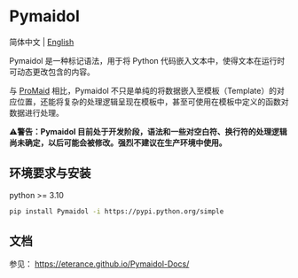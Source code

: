 # Pymaidol

简体中文 | [English](README.en-us.md)

Pymaidol 是一种标记语法，用于将 Python 代码嵌入文本中，使得文本在运行时可动态更改包含的内容。

与 [ProMaid](https://github.com/Eterance/ProMaid) 相比，Pymaidol 不只是单纯的将数据嵌入至模板（Template）的对应位置，还能将复杂的处理逻辑呈现在模板中，甚至可使用在模板中定义的函数对数据进行处理。

⚠**警告：Pymaidol 目前处于开发阶段，语法和一些对空白符、换行符的处理逻辑尚未确定，以后可能会被修改。强烈不建议在生产环境中使用。**

## 环境要求与安装

python >= 3.10

``` bash
pip install Pymaidol -i https://pypi.python.org/simple
```

## 文档

参见： https://eterance.github.io/Pymaidol-Docs/
